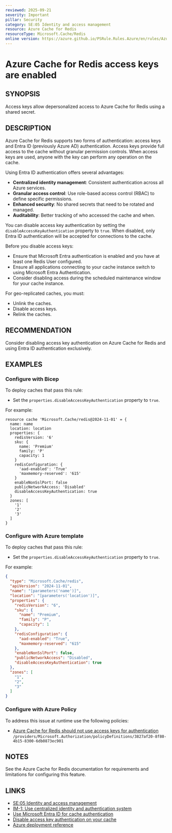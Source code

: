 ```yaml
---
reviewed: 2025-09-21
severity: Important
pillar: Security
category: SE:05 Identity and access management
resource: Azure Cache for Redis
resourceType: Microsoft.Cache/Redis
online version: https://azure.github.io/PSRule.Rules.Azure/en/rules/Azure.Redis.LocalAuth/
---
```


# Azure Cache for Redis access keys are enabled

## SYNOPSIS

Access keys allow depersonalized access to Azure Cache for Redis using a shared secret.

## DESCRIPTION

Azure Cache for Redis supports two forms of authentication:
access keys and Entra ID (previously Azure AD) authentication.
Access keys provide full access to the cache without granular permission controls.
When access keys are used, anyone with the key can perform any operation on the cache.

Using Entra ID authentication offers several advantages:

- **Centralized identity management**: Consistent authentication across all Azure services.
- **Granular access control**: Use role-based access control (RBAC) to define specific permissions.
- **Enhanced security**: No shared secrets that need to be rotated and managed.
- **Auditability**: Better tracking of who accessed the cache and when.

You can disable access key authentication by setting the `disableAccessKeyAuthentication` property to `true`.
When disabled, only Entra ID authentication will be accepted for connections to the cache.

Before you disable access keys:

- Ensure that Microsoft Entra authentication is enabled and you have at least one Redis User configured.
- Ensure all applications connecting to your cache instance switch to using Microsoft Entra Authentication.
- Consider disabling access during the scheduled maintenance window for your cache instance.

For geo-replicated caches, you must:

- Unlink the caches.
- Disable access keys.
- Relink the caches.

## RECOMMENDATION

Consider disabling access key authentication on Azure Cache for Redis and using Entra ID authentication exclusively.

## EXAMPLES

### Configure with Bicep

To deploy caches that pass this rule:

- Set the `properties.disableAccessKeyAuthentication` property to `true`.

For example:

```bicep
resource cache 'Microsoft.Cache/redis@2024-11-01' = {
  name: name
  location: location
  properties: {
    redisVersion: '6'
    sku: {
      name: 'Premium'
      family: 'P'
      capacity: 1
    }
    redisConfiguration: {
      'aad-enabled': 'True'
      'maxmemory-reserved': '615'
    }
    enableNonSslPort: false
    publicNetworkAccess: 'Disabled'
    disableAccessKeyAuthentication: true
  }
  zones: [
    '1'
    '2'
    '3'
  ]
}
```

<!-- external:avm avm/res/cache/redis disableAccessKeyAuthentication -->

### Configure with Azure template

To deploy caches that pass this rule:

- Set the `properties.disableAccessKeyAuthentication` property to `true`.

For example:

```json
{
  "type": "Microsoft.Cache/redis",
  "apiVersion": "2024-11-01",
  "name": "[parameters('name')]",
  "location": "[parameters('location')]",
  "properties": {
    "redisVersion": "6",
    "sku": {
      "name": "Premium",
      "family": "P",
      "capacity": 1
    },
    "redisConfiguration": {
      "aad-enabled": "True",
      "maxmemory-reserved": "615"
    },
    "enableNonSslPort": false,
    "publicNetworkAccess": "Disabled",
    "disableAccessKeyAuthentication": true
  },
  "zones": [
    "1",
    "2",
    "3"
  ]
}
```

### Configure with Azure Policy

To address this issue at runtime use the following policies:

- [Azure Cache for Redis should not use access keys for authentication](https://github.com/Azure/azure-policy/blob/master/built-in-policies/policyDefinitions/Cache/RedisCache_DisableAccessKeysAuth_Audit.json)
  `/providers/Microsoft.Authorization/policyDefinitions/3827af20-8f80-4b15-8300-6db0873ec901`

## NOTES

See the Azure Cache for Redis documentation for requirements and limitations for configuring this feature.

## LINKS

- [SE:05 Identity and access management](https://learn.microsoft.com/azure/well-architected/security/identity-access)
- [IM-1: Use centralized identity and authentication system](https://learn.microsoft.com/security/benchmark/azure/baselines/azure-cache-for-redis-security-baseline#im-1-use-centralized-identity-and-authentication-system)
- [Use Microsoft Entra ID for cache authentication](https://learn.microsoft.com/azure/azure-cache-for-redis/cache-azure-active-directory-for-authentication)
- [Disable access key authentication on your cache](https://learn.microsoft.com/azure/azure-cache-for-redis/cache-azure-active-directory-for-authentication#disable-access-key-authentication-on-your-cache)
- [Azure deployment reference](https://learn.microsoft.com/azure/templates/microsoft.cache/redis)
